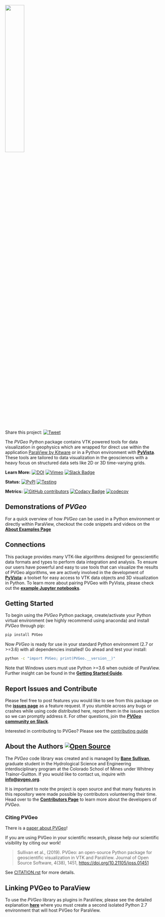 <a href="http://pvgeo.org"><img src="PVGeo_icon_horiz.png" width="35%" /></a>

Share this project: [![Tweet](https://img.shields.io/twitter/url/http/shields.io.svg?style=social)](https://twitter.com/intent/tweet?text=Check%20out%20this%20project%20for%20data%20and%20model%20visualization%20in%20ParaView&url=https://github.com/OpenGeoVis/PVGeo&hashtags=ParaView,PVGeo,visualization,geoscience)


The *PVGeo* Python package contains VTK powered tools for data visualization in
geophysics which are wrapped for direct use within the application
[ParaView by Kitware](https://www.paraview.org) or in a Python environment with
[**PyVista**](https://github.com/pyvista/pyvista). These tools are tailored to
data visualization in the geosciences with a heavy focus on structured data sets
like 2D or 3D time-varying grids.


**Learn More:**
[![DOI](http://joss.theoj.org/papers/10.21105/joss.01451/status.svg)](https://doi.org/10.21105/joss.01451)
[![Vimeo](https://img.shields.io/badge/demos-grey.svg?logo=vimeo)](https://vimeo.com/user82050125)
[![Slack Badge](https://img.shields.io/badge/Slack-PVGeo-4B0082.svg?logo=slack)](http://slack.pvgeo.org)

**Status:** [![PyPI](https://img.shields.io/pypi/v/PVGeo.svg?logo=python&logoColor=white)](https://pypi.org/project/PVGeo/)
[![Testing](https://github.com/OpenGeoVis/PVGeo/actions/workflows/test.yml/badge.svg)](https://github.com/OpenGeoVis/PVGeo/actions/workflows/test.yml)


**Metrics:**
[![GitHub contributors](https://img.shields.io/github/contributors/OpenGeoVis/PVGeo.svg?logo=github&logoColor=white)](https://GitHub.com/OpenGeoVis/PVGeo/graphs/contributors/)
[![Codacy Badge](https://api.codacy.com/project/badge/Grade/4b9e8d0ef37a4f70a2d02c0d53ed096f)](https://www.codacy.com/app/banesullivan/PVGeo?utm_source=github.com&amp;utm_medium=referral&amp;utm_content=OpenGeoVis/PVGeo&amp;utm_campaign=Badge_Grade)
[![codecov](https://codecov.io/gh/OpenGeoVis/PVGeo/branch/main/graph/badge.svg)](https://codecov.io/gh/OpenGeoVis/PVGeo/branch/main)


## Demonstrations of *PVGeo*

For a quick overview of how  *PVGeo* can be used in a Python environment or
directly within ParaView, checkout the code snippets and videos on the
[**About Examples Page**](https://pvgeo.org/about-examples.html)



## Connections

This package provides many VTK-like algorithms designed for geoscientific data
formats and types to perform data integration and analysis.
To ensure our users have powerful and easy to use tools that can visualize the
results of PVGeo algorithms, we are actively involved in the development of
[**PyVista**](https://github.com/pyvista/pyvista): a toolset for easy access to
VTK data objects and 3D visualization in Python.
To learn more about pairing PVGeo with PyVista, please check out the
[**example Jupyter notebooks**](https://github.com/OpenGeoVis/PVGeo-Examples).


## Getting Started

To begin using the *PVGeo* Python package, create/activate your Python virtual
environment (we highly recommend using anaconda) and install *PVGeo* through pip:

```bash
pip install PVGeo
```

Now *PVGeo* is ready for use in your standard Python environment (2.7 or >=3.6)
with all dependencies installed! Go ahead and test your install:

```bash
python -c "import PVGeo; print(PVGeo.__version__)"
```

Note that Windows users must use Python >=3.6 when outside of ParaView.
Further insight can be found in the [**Getting Started Guide**](http://pvgeo.org/overview/getting-started.html).


## Report Issues and Contribute

Please feel free to post features you would like to see from this package on the
[**issues page**](https://github.com/OpenGeoVis/PVGeo/issues) as a feature
request.
If you stumble across any bugs or crashes while using code distributed here,
report them in the issues section so we can promptly address it.
For other questions, join the [***PVGeo* community on Slack**](http://slack.pvgeo.org).

Interested in contributing to PVGeo? Please see the [contributing guide](https://pvgeo.org/dev-guide/contributing.html)

## About the Authors [![Open Source](https://img.shields.io/badge/open--source-yes-brightgreen.svg)](https://opensource.com/resources/what-open-source)

The *PVGeo* code library was created and is managed by [**Bane Sullivan**](http://banesullivan.com),
graduate student in the Hydrological Science and Engineering interdisciplinary
program at the Colorado School of Mines under Whitney Trainor-Guitton.
If you would like to contact us, inquire with [**info@pvgeo.org**](mailto:info@pvgeo.org).

It is important to note the project is open source and that many features in
this repository were made possible by contributors volunteering their time.
Head over to the [**Contributors Page**](https://github.com/OpenGeoVis/PVGeo/graphs/contributors)
to learn more about the developers of *PVGeo*.


### Citing PVGeo

There is a [paper about PVGeo](https://doi.org/10.21105/joss.01451)!

If you are using PVGeo in your scientific research, please help our scientific
visibility by citing our work!

> Sullivan et al., (2019). PVGeo: an open-source Python package for geoscientific visualization in VTK and ParaView. Journal of Open Source Software, 4(38), 1451, https://doi.org/10.21105/joss.01451

See [CITATION.rst](https://github.com/OpenGeoVis/PVGeo/blob/main/CITATION.rst)
for more details.


## Linking PVGeo to ParaView

To use the *PVGeo* library as plugins in ParaView, please see the detailed
explanation [**here**](http://pvgeo.org/overview/getting-started) where you
must create a second isolated Python 2.7 environment that will host PVGeo for
ParaView.

